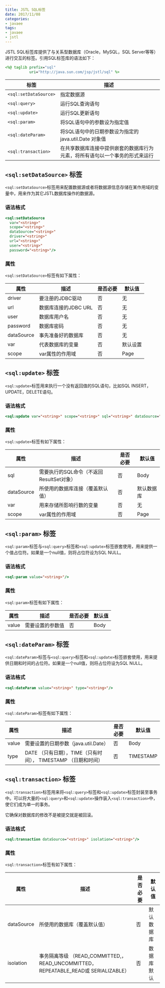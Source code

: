 ```yaml
---
title: JSTL SQL标签
date: 2017/11/08
categories:
- javaee
tags:
- javaee
- jstl
---
```


JSTL SQL标签库提供了与关系型数据库（Oracle，MySQL，SQL Server等等）进行交互的标签。引用SQL标签库的语法如下：

```jsp
<%@ taglib prefix="sql" 
           uri="http://java.sun.com/jsp/jstl/sql" %>
```

| 标签                    | 描述                                     |
| --------------------- | -------------------------------------- |
| `<sql:setDataSource>` | 指定数据源                                  |
| `<sql:query>`         | 运行SQL查询语句                              |
| `<sql:update>`        | 运行SQL更新语句                              |
| `<sql:param>`         | 将SQL语句中的参数设为指定值                        |
| `<sql:dateParam>`     | 将SQL语句中的日期参数设为指定的java.util.Date 对象值    |
| `<sql:transaction>`   | 在共享数据库连接中提供嵌套的数据库行为元素，将所有语句以一个事务的形式来运行 |

## `<sql:setDataSource>` 标签

`<sql:setDataSource>`标签用来配置数据源或者将数据源信息存储在某作用域的变量中，用来作为其它JSTL数据库操作的数据源。

### 语法格式

```jsp
<sql:setDataSource
  var="<string>"
  scope="<string>"
  dataSource="<string>"
  driver="<string>"
  url="<string>"
  user="<string>"
  password="<string>"/>
```

### 属性

`<sql:setDataSource>`标签有如下属性：

| **属性**     | **描述**         | **是否必要** | **默认值** |
| ---------- | -------------- | -------- | ------- |
| driver     | 要注册的JDBC驱动     | 否        | 无       |
| url        | 数据库连接的JDBC URL | 否        | 无       |
| user       | 数据库用户名         | 否        | 无       |
| password   | 数据库密码          | 否        | 无       |
| dataSource | 事先准备好的数据库      | 否        | 无       |
| var        | 代表数据库的变量       | 否        | 默认设置    |
| scope      | var属性的作用域      | 否        | Page    |

## `<sql:update>` 标签

`<sql:update>`标签用来执行一个没有返回值的SQL语句，比如SQL INSERT，UPDATE，DELETE语句。

### 语法格式

```jsp
<sql:update var="<string>" scope="<string>" sql="<string>" dataSource="<string>"/>
```

### 属性

`<sql:update>`标签有如下属性：

| **属性**     | **描述**                     | **是否必要** | **默认值** |
| ---------- | -------------------------- | -------- | ------- |
| sql        | 需要执行的SQL命令（不返回ResultSet对象） | 否        | Body    |
| dataSource | 所使用的数据库连接（覆盖默认值）           | 否        | 默认数据库   |
| var        | 用来存储所影响行数的变量               | 否        | 无       |
| scope      | var属性的作用域                  | 否        | Page    |

## `<sql:param>` 标签

`<sql:param>`标签与`<sql:query>`标签和`<sql:update>`标签嵌套使用，用来提供一个值占位符。如果是一个null值，则将占位符设为SQL NULL。

### 语法格式

```jsp
<sql:param value="<string>"/>
```

### 属性

`<sql:param>`标签有如下属性：

| **属性** | **描述**   | **是否必要** | **默认值** |
| ------ | -------- | -------- | ------- |
| value  | 需要设置的参数值 | 否        | Body    |

## `<sql:dateParam>` 标签

`<sql:dateParam>`标签与`<sql:query>`标签和`<sql:update>`标签嵌套使用，用来提供日期和时间的占位符。如果是一个null值，则将占位符设为SQL NULL。

### 语法格式

```jsp
<sql:dateParam value="<string>" type="<string>"/>
```

### 属性

`<sql:dateParam>`标签有如下属性：

| **属性** | **描述**                                   | **是否必要** | **默认值**   |
| ------ | ---------------------------------------- | -------- | --------- |
| value  | 需要设置的日期参数（java.util.Date）                | 否        | Body      |
| type   | DATE （只有日期），TIME（只有时间）， TIMESTAMP （日期和时间） | 否        | TIMESTAMP |

## `<sql:transaction>` 标签

`<sql:transaction>`标签用来将`<sql:query>`标签和`<sql:update>`标签封装至事务中。可以将大量的`<sql:query>`和`<sql:update>`操作装入`<sql:transaction>`中，使它们成为单一的事务。

它确保对数据库的修改不是被提交就是被回滚。

### 语法格式

```jsp
<sql:transaction dataSource="<string>" isolation="<string>"/>
```

### 属性

`<sql:transaction>`标签有如下属性：

| **属性**     | **描述**                                   | **是否必要** | **默认值** |
| ---------- | ---------------------------------------- | -------- | ------- |
| dataSource | 所使用的数据库（覆盖默认值）                           | 否        | 默认数据库   |
| isolation  | 事务隔离等级 （READ_COMMITTED,，READ_UNCOMMITTED， REPEATABLE_READ或 SERIALIZABLE） | 否        | 数据库默认   |
